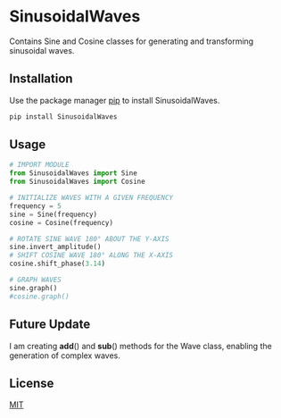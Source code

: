 # SinusoidalWaves
Contains Sine and Cosine classes for generating and transforming sinusoidal waves.

## Installation
Use the package manager [pip](https://pip.pypa.io/en/stable/) to install SinusoidalWaves.
```bash
pip install SinusoidalWaves
```

## Usage
```python
# IMPORT MODULE
from SinusoidalWaves import Sine
from SinusoidalWaves import Cosine

# INITIALIZE WAVES WITH A GIVEN FREQUENCY
frequency = 5
sine = Sine(frequency)
cosine = Cosine(frequency)

# ROTATE SINE WAVE 180° ABOUT THE Y-AXIS
sine.invert_amplitude()
# SHIFT COSINE WAVE 180° ALONG THE X-AXIS
cosine.shift_phase(3.14)

# GRAPH WAVES
sine.graph()
#cosine.graph()
```

## Future Update
I am creating __add__() and __sub__() methods for the Wave class, enabling the generation of complex waves.

## License
[MIT](https://choosealicense.com/licenses/mit/)
